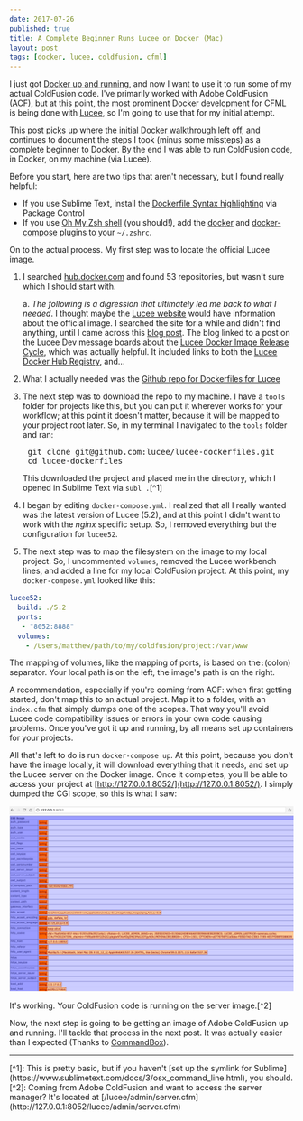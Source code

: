 ```yaml
---
date: 2017-07-26
published: true
title: A Complete Beginner Runs Lucee on Docker (Mac)
layout: post
tags: [docker, lucee, coldfusion, cfml]
---
```


I just got [Docker up and running](/2017/07/25/getting-started-with-docker.html), and now I want to use it to run some of my actual ColdFusion code. I've primarily worked with Adobe ColdFusion (ACF), but at this point, the most prominent Docker development for CFML is being done with [Lucee](http://lucee.org/), so I'm going to use that for my initial attempt.
<!--more-->

This post picks up where [the initial Docker walkthrough](/2017/07/25/getting-started-with-docker.html) left off, and continues to document the steps I took (minus some missteps) as a complete beginner to Docker. By the end I was able to run ColdFusion code, in Docker, on my machine (via Lucee).

Before you start, here are two tips that aren't necessary, but I found really helpful:

* If you use Sublime Text, install the [Dockerfile Syntax highlighting](https://packagecontrol.io/packages/Dockerfile%20Syntax%20Highlighting) via Package Control
* If you use [Oh My Zsh shell](https://github.com/robbyrussell/oh-my-zsh) (you should!), add the [docker](https://github.com/robbyrussell/oh-my-zsh/tree/master/plugins/docker) and [docker-compose](https://github.com/robbyrussell/oh-my-zsh/tree/master/plugins/docker-compose) plugins to your `~/.zshrc`.

On to the actual process. My first step was to locate the official Lucee image.

1. I searched [hub.docker.com](https://hub.docker.com) and found 53 repositories, but wasn't sure which I should start with.

	a. *The following is a digression that ultimately led me back to what I needed*. I thought maybe the [Lucee website](http://lucee.org/) would have information about the official image. I searched the site for a while and didn't find anything, until I came across this [blog post](http://lucee.org/blog/lucee-docker-image-release-cycle.html). The blog linked to a post on the Lucee Dev message boards about the [Lucee Docker Image Release Cycle](https://dev.lucee.org/t/lucee-docker-image-release-cycle/462), which was actually helpful. It included links to both the [Lucee Docker Hub Registry](https://hub.docker.com/u/lucee/), and...

2. What I actually needed was the [Github repo for Dockerfiles for Lucee](https://github.com/lucee/lucee-dockerfiles)

3. The next step was to download the repo to my machine. I have a `tools` folder for projects like this, but you can put it wherever works for your workflow; at this point it doesn't matter, because it will be mapped to your project root later. So, in my terminal I navigated to the `tools` folder and ran:

	<pre class="highlight">
	git clone git@github.com:lucee/lucee-dockerfiles.git
	cd lucee-dockerfiles</pre>

	This downloaded the project and placed me in the directory, which I opened in Sublime Text via `subl .`[^1]
4. I began by editing  `docker-compose.yml`. I realized that all I really wanted was the latest version of Lucee (5.2), and at this point I didn't want to work with the *nginx* specific setup. So, I removed everything but the configuration for `lucee52`.
5. The next step was to map the filesystem on the image to my local project. So, I uncommented `volumes`, removed the Lucee workbench lines, and added a line for my local ColdFusion project. At this point, my `docker-compose.yml` looked like this:

```yaml
lucee52:
  build: ./5.2
  ports:
   - "8052:8888"
  volumes:
    - /Users/matthew/path/to/my/coldfusion/project:/var/www
```
The mapping of volumes, like the mapping of ports, is based on the`:`(colon) separator. Your local path is on the left, the image's path is on the right.

A recommendation, especially if you're coming from ACF: when first getting started, don't map this to an actual project. Map it to a folder, with an `index.cfm` that simply dumps one of the scopes. That way you'll avoid Lucee code compatibility issues or errors in your own code causing problems. Once you've got it up and running, by all means set up containers for your projects.

All that's left to do is run `docker-compose up`. At this point, because you don't have the image locally, it will download everything that it needs, and set up the Lucee server on the Docker image. Once it completes, you'll be able to access your project at [http://127.0.0.1:8052/](http://127.0.0.1:8052/). I simply dumped the CGI scope, so this is what I saw:

![CGI Scope Dump from Lucee in Docker](/public/assets/images/lucee-cgi-dump-on-docker-image.png)

It's working. Your ColdFusion code is running on the server image.[^2]

Now, the next step is going to be getting an image of Adobe ColdFusion up and running. I'll tackle that process in the next post. It was actually easier than I expected (Thanks to [CommandBox](https://hub.docker.com/r/ortussolutions/commandbox/)).

<hr />
[^1]: This is pretty basic, but if you haven't [set up the symlink for Sublime](https://www.sublimetext.com/docs/3/osx_command_line.html), you should.
[^2]: Coming from Adobe ColdFusion and want to access the server manager? It's located at [/lucee/admin/server.cfm](http://127.0.0.1:8052/lucee/admin/server.cfm)

